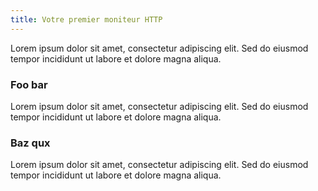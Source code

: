 ```yaml
---
title: Votre premier moniteur HTTP
---
```


Lorem ipsum dolor sit amet, consectetur adipiscing elit. Sed do eiusmod tempor incididunt ut labore et dolore magna aliqua.

### Foo bar

Lorem ipsum dolor sit amet, consectetur adipiscing elit. Sed do eiusmod tempor incididunt ut labore et dolore magna aliqua.

### Baz qux

Lorem ipsum dolor sit amet, consectetur adipiscing elit. Sed do eiusmod tempor incididunt ut labore et dolore magna aliqua.
